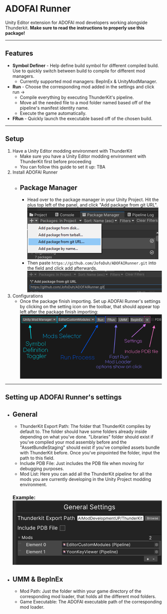 # ADOFAI Runner
Unity Editor extension for ADOFAI mod developers working alongside Thunderkit.
**Make sure to read the instructions to properly use this package!**
***
## Features
* **Symbol Definer** - Help define build symbol for different compiled build. Use to quickly switch between build to compile for different mod managers.
    - Currently supported mod managers: BepInEx & UnityModManager.
* **Run** - Choose the corresponding mod added in the settings and click run -> 
    - Compile everything by executing ThunderKit's pipeline.
    - Move all the needed file to a mod folder named based off of the pipeline's manifest identity name.
    - Execute the game automatically.
* **FRun** - Quickly launch the executable based off of the chosen build.
***
## Setup
1. Have a Unity Editor modding environment with ThunderKit
    - Make sure you have a Unity Editor modding environment with ThunderKit first before proceeding
    - You can follow this guide to set it up: TBA
2. Install ADOFAI Runner
    - ## Package Manager
        - Head over to the package manager in your Unity Project. Hit the plus top left of the panel, and click "Add package from git URL". ![PMGit](./Images/AddPackageGit.png)
        - Then paste `https://github.com/JofoDuh/ADOFAIRunner.git` into the field and click add afterwards. ![GitLink](./Images/GitLink.png)
3. Configurations
    - Once the package finish importing. Set up ADOFAI Runner's settings by clicking on the setting icon on the toolbar, that should appear top left after the package finish importing: ![ToolBar](./Images/ToolBar.png)
***
## Setting up ADOFAI Runner's settings
  - ## General
      - ThunderKit Export Path: The folder that ThunderKit compiles by default to. The folder should have some folders already inside depending on what you've done. "Libraries" folder should exist if you've compiled your mod assembly before and the "AssetBundleStaging" should exist if you've compiled assets bundle with ThunderKit before. Once you've pinpointed the folder, input the path to this field.
      - Include PDB File: Just includes the PDB file when moving for debugging purposes.
      - Mod List: Here you can add all the ThunderKit pipeline for all the mods you are currently developing in the Unity Project modding environment.
      ### Example: ![General](./Images/GeneralSetting.png)
  - ## UMM & BepInEx
      - Mod Path: Just the folder within your game directory of the corresponding mod loader, that holds all the different mod folders.
      - Game Executable: The ADOFAI executable path of the corresponding mod loader.